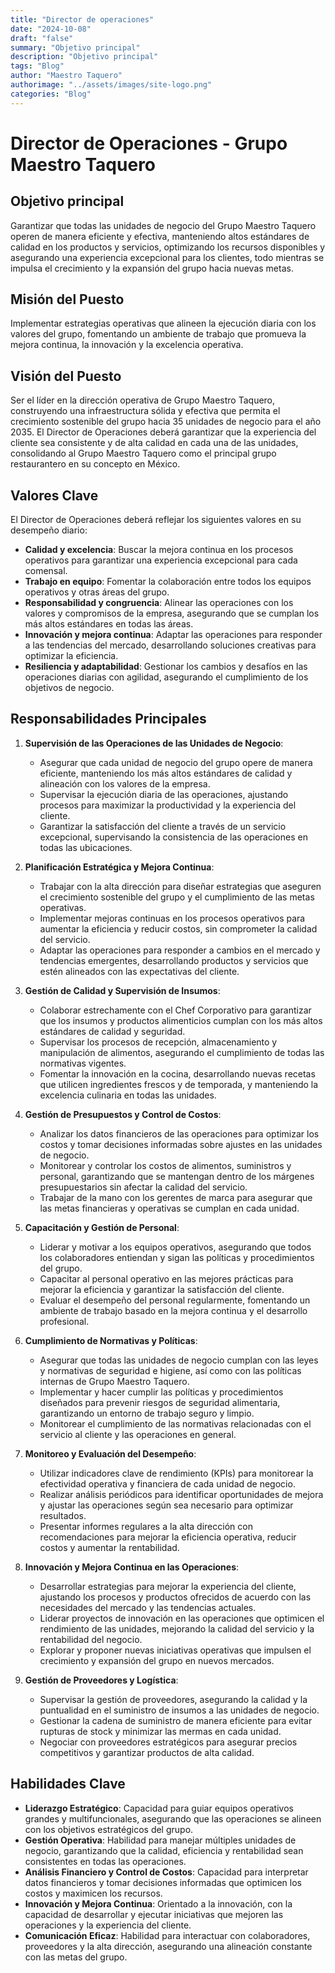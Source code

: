 ```yaml
---
title: "Director de operaciones"
date: "2024-10-08"
draft: "false"
summary: "Objetivo principal"
description: "Objetivo principal"
tags: "Blog"
author: "Maestro Taquero"
authorimage: "../assets/images/site-logo.png"
categories: "Blog"
---
```

# Director de Operaciones - Grupo Maestro Taquero

## Objetivo principal

Garantizar que todas las unidades de negocio del Grupo Maestro Taquero operen de manera eficiente y efectiva, manteniendo altos estándares de calidad en los productos y servicios, optimizando los recursos disponibles y asegurando una experiencia excepcional para los clientes, todo mientras se impulsa el crecimiento y la expansión del grupo hacia nuevas metas.

## Misión del Puesto

Implementar estrategias operativas que alineen la ejecución diaria con los valores del grupo, fomentando un ambiente de trabajo que promueva la mejora continua, la innovación y la excelencia operativa.

## Visión del Puesto

Ser el líder en la dirección operativa de Grupo Maestro Taquero, construyendo una infraestructura sólida y efectiva que permita el crecimiento sostenible del grupo hacia 35 unidades de negocio para el año 2035. El Director de Operaciones deberá garantizar que la experiencia del cliente sea consistente y de alta calidad en cada una de las unidades, consolidando al Grupo Maestro Taquero como el principal grupo restaurantero en su concepto en México.

## Valores Clave

El Director de Operaciones deberá reflejar los siguientes valores en su desempeño diario:

- **Calidad y excelencia**: Buscar la mejora continua en los procesos operativos para garantizar una experiencia excepcional para cada comensal.
- **Trabajo en equipo**: Fomentar la colaboración entre todos los equipos operativos y otras áreas del grupo.
- **Responsabilidad y congruencia**: Alinear las operaciones con los valores y compromisos de la empresa, asegurando que se cumplan los más altos estándares en todas las áreas.
- **Innovación y mejora continua**: Adaptar las operaciones para responder a las tendencias del mercado, desarrollando soluciones creativas para optimizar la eficiencia.
- **Resiliencia y adaptabilidad**: Gestionar los cambios y desafíos en las operaciones diarias con agilidad, asegurando el cumplimiento de los objetivos de negocio.

## Responsabilidades Principales

1. **Supervisión de las Operaciones de las Unidades de Negocio**:
   - Asegurar que cada unidad de negocio del grupo opere de manera eficiente, manteniendo los más altos estándares de calidad y alineación con los valores de la empresa.
   - Supervisar la ejecución diaria de las operaciones, ajustando procesos para maximizar la productividad y la experiencia del cliente.
   - Garantizar la satisfacción del cliente a través de un servicio excepcional, supervisando la consistencia de las operaciones en todas las ubicaciones.

2. **Planificación Estratégica y Mejora Continua**:
   - Trabajar con la alta dirección para diseñar estrategias que aseguren el crecimiento sostenible del grupo y el cumplimiento de las metas operativas.
   - Implementar mejoras continuas en los procesos operativos para aumentar la eficiencia y reducir costos, sin comprometer la calidad del servicio.
   - Adaptar las operaciones para responder a cambios en el mercado y tendencias emergentes, desarrollando productos y servicios que estén alineados con las expectativas del cliente.

3. **Gestión de Calidad y Supervisión de Insumos**:
   - Colaborar estrechamente con el Chef Corporativo para garantizar que los insumos y productos alimenticios cumplan con los más altos estándares de calidad y seguridad.
   - Supervisar los procesos de recepción, almacenamiento y manipulación de alimentos, asegurando el cumplimiento de todas las normativas vigentes.
   - Fomentar la innovación en la cocina, desarrollando nuevas recetas que utilicen ingredientes frescos y de temporada, y manteniendo la excelencia culinaria en todas las unidades.

4. **Gestión de Presupuestos y Control de Costos**:
   - Analizar los datos financieros de las operaciones para optimizar los costos y tomar decisiones informadas sobre ajustes en las unidades de negocio.
   - Monitorear y controlar los costos de alimentos, suministros y personal, garantizando que se mantengan dentro de los márgenes presupuestarios sin afectar la calidad del servicio.
   - Trabajar de la mano con los gerentes de marca para asegurar que las metas financieras y operativas se cumplan en cada unidad.

5. **Capacitación y Gestión de Personal**:
   - Liderar y motivar a los equipos operativos, asegurando que todos los colaboradores entiendan y sigan las políticas y procedimientos del grupo.
   - Capacitar al personal operativo en las mejores prácticas para mejorar la eficiencia y garantizar la satisfacción del cliente.
   - Evaluar el desempeño del personal regularmente, fomentando un ambiente de trabajo basado en la mejora continua y el desarrollo profesional.

6. **Cumplimiento de Normativas y Políticas**:
   - Asegurar que todas las unidades de negocio cumplan con las leyes y normativas de seguridad e higiene, así como con las políticas internas de Grupo Maestro Taquero.
   - Implementar y hacer cumplir las políticas y procedimientos diseñados para prevenir riesgos de seguridad alimentaria, garantizando un entorno de trabajo seguro y limpio.
   - Monitorear el cumplimiento de las normativas relacionadas con el servicio al cliente y las operaciones en general.

7. **Monitoreo y Evaluación del Desempeño**:
   - Utilizar indicadores clave de rendimiento (KPIs) para monitorear la efectividad operativa y financiera de cada unidad de negocio.
   - Realizar análisis periódicos para identificar oportunidades de mejora y ajustar las operaciones según sea necesario para optimizar resultados.
   - Presentar informes regulares a la alta dirección con recomendaciones para mejorar la eficiencia operativa, reducir costos y aumentar la rentabilidad.

8. **Innovación y Mejora Continua en las Operaciones**:
   - Desarrollar estrategias para mejorar la experiencia del cliente, ajustando los procesos y productos ofrecidos de acuerdo con las necesidades del mercado y las tendencias actuales.
   - Liderar proyectos de innovación en las operaciones que optimicen el rendimiento de las unidades, mejorando la calidad del servicio y la rentabilidad del negocio.
   - Explorar y proponer nuevas iniciativas operativas que impulsen el crecimiento y expansión del grupo en nuevos mercados.

9. **Gestión de Proveedores y Logística**:
   - Supervisar la gestión de proveedores, asegurando la calidad y la puntualidad en el suministro de insumos a las unidades de negocio.
   - Gestionar la cadena de suministro de manera eficiente para evitar rupturas de stock y minimizar las mermas en cada unidad.
   - Negociar con proveedores estratégicos para asegurar precios competitivos y garantizar productos de alta calidad.

## Habilidades Clave

- **Liderazgo Estratégico**: Capacidad para guiar equipos operativos grandes y multifuncionales, asegurando que las operaciones se alineen con los objetivos estratégicos del grupo.
- **Gestión Operativa**: Habilidad para manejar múltiples unidades de negocio, garantizando que la calidad, eficiencia y rentabilidad sean consistentes en todas las operaciones.
- **Análisis Financiero y Control de Costos**: Capacidad para interpretar datos financieros y tomar decisiones informadas que optimicen los costos y maximicen los recursos.
- **Innovación y Mejora Continua**: Orientado a la innovación, con la capacidad de desarrollar y ejecutar iniciativas que mejoren las operaciones y la experiencia del cliente.
- **Comunicación Eficaz**: Habilidad para interactuar con colaboradores, proveedores y la alta dirección, asegurando una alineación constante con las metas del grupo.

